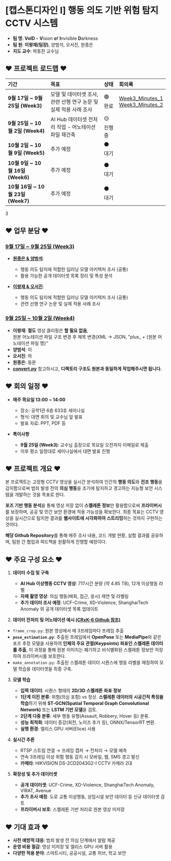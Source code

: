 # [캡스톤디자인 I] 행동 의도 기반 위험 탐지 CCTV 시스템

- **팀 명**: **VoID** **-** **V**ision **o**f **I**nvisible **D**arkness
- **팀 원**: **이왕재(팀장)**, 양범석, 오서진, 원종은
- **지도 교수**: 박동찬 교수님

## ♥ 프로젝트 로드맵 ♥

| 기간 | 목표 | 상태 | 회의록 |
| :--- | :--- | :--- | :---|
| **9월 17일 ~ 9월 25일 (Week3)** | 모델 및 데이터셋 조사, 관련 선행 연구 논문 및 실제 적용 사례 조사 | 🟢 완료 | [Week3_Minutes_1](Week3/Week3_Minutes_1.md)  <br/> [Week3_Minutes_2](Week3/Week3_Minutes_2.md) |
| **9월 25일 ~ 10월 2일 (Week4)** | AI Hub 데이터셋 전처리 작업 - 어노테이션 파일 재건축 | 🟡 진행 중 |
| **10월 2일 ~ 10월 9일 (Week5)** | 추가 예정 | ⚫️ 대기 |
| **10월 9일 ~ 10월 16일 (Week6)** | 추가 예정 | ⚫️ 대기 |
| **10월 16일 ~ 10월 23일 (Week7)** | 추가 예정 | ⚫️ 대기 |
3

## ♥ 업무 분담 ♥
### [9월 17일 ~ 9월 25일 (Week3)](./Week3/)

- [**원종은 & 양범석**](Week3/Research_양범석_원종은.md): 
  - 행동 의도 탐지에 적합한 딥러닝 모델 아키텍처 조사 (공통)
  - 활용 가능한 공개 데이터셋 목록 정리 및 특성 분석

- [**이왕재 & 오서진**](Week3/Research_이왕재_오서진.md): 
  - 행동 의도 탐지에 적합한 딥러닝 모델 아키텍처 조사 (공통)
  - 관련 선행 연구 논문 및 실제 적용 사례 조사
 
### [9월 25일 ~ 10월 2일 (Week4)](./Week4/)

- **이왕재**: **절도** 영상 클리핑은 **할 필요 없음**, <br/> 원본 어노테이션 파일 구조 변경 후 제목 변경(XML -> JSON, "plus_ + {원본 어노테이션 파일 명}"
- **양범석**: 이
- **오서진**: 하
- **원종은**: 동문
- **[convert.py](Week4/convert.py)** 참고하시고, **디렉토리 구조도 원본과 동일하게 작업해주시면 됩니다.**
  
## ♥ 회의 일정 ♥

- **매주 목요일 13:00 ~ 14:00**
  - 장소: 공학1관 6층 633호 세미나실
  - 형식: 대면 회의 및 교수님 앞 발표
  - 발표 자료: PPT, PDF 등

- **특이사항**
  - **9월 25일 (Week3)**: 교수님 출장으로 목요일 오전까지 이메일로 제출
  - 이후 평소 일정대로 세미나실에서 대면 발표 진행

## ♥ 프로젝트 개요 ♥

본 프로젝트는 고정형 CCTV 영상을 실시간 분석하여 인간의 **행동 의도**와 **전조 행동**을 감지함으로써 범죄 발생 전의 **의심 행동**을 조기에 탐지하고 경고하는 지능형 보안 시스템을 개발하는 것을 목표로 한다. 

**포즈 기반 행동 분석**을 통해 영상 저장 없이 **스켈레톤 정보**만 활용함으로써 **프라이버시**를 보장하며, 공공 및 민간 보안 환경에 적용 가능성을 확보한다. 최종 목표는 CCTV 영상을 실시간으로 탐지한 결과를 **웹사이트에 시각화하여 스트리밍**하는 것까지 구현하는 것이다. 

**해당 Github Repository**를 통해 매주 조사 내용, 코드 개발 현황, 실험 결과를 공유하며, 팀원 간 협업과 피드백을 원활하게 진행할 예정이다.

## ♥ 주요 구성 요소 ♥

1. **데이터 수집 및 구축**
   - **AI Hub 이상행동 CCTV 영상**: 717시간 분량 (약 4.85 TB), 12개 이상행동 라벨
   - **자체 촬영 영상**: 의심 행동(배회, 접근, 응시) 재연 및 라벨링
   - **추가 데이터 조사 예정**: UCF-Crime, XD-Violence, ShanghaiTech Anomaly 외 공개 데이터셋 목록 업데이트

2. **데이터 전처리 및 어노테이션 예시 [(CRxK-6 Github 참조)](https://github.com/dxlabskku/CRxK-6)**
 - `frame_crop.py`: 원본 영상에서 매 3프레임마다 프레임 추출
- **`pose_estimation.py`**: 추출된 프레임에서 **OpenPose** 또는 **MediaPipe**와 같은 포즈 추정 모델을 사용하여 **인체의 주요 관절(Keypoints) 좌표인 스켈레톤 데이터를 추출**, 이 과정을 통해 원본 이미지는 폐기하고 비식별화된 스켈레톤 정보만 저장하여 프라이버시를 보호한다.
- `make_annotation.py`: 추출된 스켈레톤 데이터 시퀀스에 행동 라벨을 매칭하여 모델 학습용 데이터셋을 최종 구축.

3.  **모델 학습**
    - **입력 데이터**: 시퀀스 형태의 **2D/3D 스켈레톤 좌표 정보**
    - **1단계 이진 분류**: 위험(의심 포함) vs 정상. **스켈레톤 데이터의 시공간적 특징을 학습**하기 위해 **ST-GCN(Spatial Temporal Graph Convolutional Network)** 또는 **LSTM 기반 모델**을 검토.
    - **2단계 다중 분류**: 세부 행동 유형(Assault, Robbery, Hover 등) 분류.
    - **성능 최적화**: 데이터 증강(회전, 노이즈 추가 등), ONNX/TensorRT 변환.
    - **실행 환경**: 엘리스 GPU 서버(Elice) 사용

4. **실시간 추론**
   - RTSP 스트림 연결 → 프레임 캡처 → 전처리 → 모델 예측
   - 연속 3프레임 이상 위험 행동 감지 시 모바일, 웹, SMS 경고 발신
   - **카메라**: HIKVISION DS-2CD2043G2-I CCTV 카메라 2대

5. **확장성 및 추가 데이터셋**
   - **공개 데이터셋**: UCF-Crime, XD-Violence, ShanghaiTech Anomaly, VIRAT, Avenue
   - **추가 조사 예정**: 도로 교통 이상행동, 상업시설 보안 데이터 등 신규 데이터셋 검토
   - **프라이버시 보호**: 스켈레톤 기반 처리로 원본 영상 미저장

## ♥ 기대 효과 ♥
- **사전 예방적 대응**: 범죄 발생 전 의심 단계에서 알람 제공
- **운영 비용 절감**: 영상 미저장 및 엘리스 GPU 서버 활용
- **다양한 적용 분야**: 스마트시티, 공공시설, 교통 허브, 학교 보안
